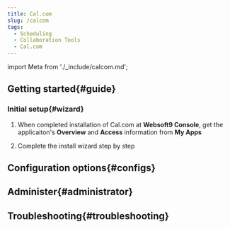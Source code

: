 ```yaml
---
title: Cal.com
slug: /calcom
tags:
  - Scheduling
  - Collaboration Tools
  - Cal.com
---
```


import Meta from './_include/calcom.md';

<Meta name="meta" />

## Getting started{#guide}

### Initial setup{#wizard}

1. When completed installation of Cal.com at **Websoft9 Console**, get the applicaiton's **Overview** and **Access** information from **My Apps**  

2. Complete the install wizard step by step

## Configuration options{#configs}

## Administer{#administrator}

## Troubleshooting{#troubleshooting}